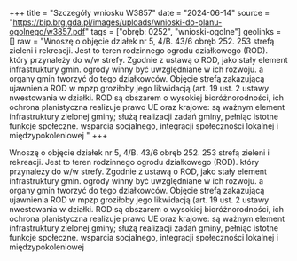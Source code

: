 +++
title = "Szczegóły wniosku W3857"
date = "2024-06-14"
source = "https://bip.brg.gda.pl/images/uploads/wnioski-do-planu-ogolnego/w3857.pdf"
tags = ["obręb: 0252", "wnioski-ogolne"]
geolinks = []
raw = "Wnoszę o objęcie działek nr 5, 4/B. 43/6 obręb 252. 253 strefą zieleni i rekreacji. Jest to teren rodzinnego ogrodu działkowego (ROD). który przynależy do w/w strefy. Zgodnie z ustawą o ROD, jako stały element infrastruktury gmin. ogrody winny być uwzględniane w ich rozwoju. a organy gmin tworzyć do tego działkowców. Objęcie strefą zakazującą ujawnienia ROD w mpzp groziłoby jego likwidacją (art. 19 ust. 2 ustawy  nwestowania w działki. ROD są obszarem o wysokiej bioróżnorodności, ich ochrona planistyczna realizuje  prawo UE oraz krajowe: są ważnym element infrastruktury zielonej gminy; służą realizacji zadań gminy, pełniąc  istotne funkcje społeczne. wsparcia socjalnego, integracji społeczności lokalnej i międzypokoleniowej  "
+++

Wnoszę o objęcie działek nr 5, 4/B. 43/6 obręb 252. 253 strefą zieleni i rekreacji. Jest to teren
rodzinnego ogrodu działkowego (ROD). który przynależy do w/w strefy. Zgodnie z ustawą o ROD, jako stały
element infrastruktury gmin. ogrody winny być uwzględniane w ich rozwoju. a organy gmin tworzyć do tego
działkowców. Objęcie strefą zakazującą ujawnienia ROD w mpzp groziłoby jego likwidacją (art. 19 ust. 2 ustawy
 nwestowania w działki. ROD są obszarem o wysokiej bioróżnorodności, ich ochrona planistyczna realizuje
 prawo UE oraz krajowe: są ważnym element infrastruktury zielonej gminy; służą realizacji zadań gminy, pełniąc
 istotne funkcje społeczne. wsparcia socjalnego, integracji społeczności lokalnej i międzypokoleniowej
 


